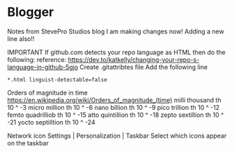 # Blogger
Notes from StevePro Studios blog
I am making changes now!
Adding a new line also!!

IMPORTANT
If github.com detects your repo language as HTML then do the following:
reference: https://dev.to/katkelly/changing-your-repo-s-language-in-github-5gjo
Create .gitattribtes file
Add the following line
```
*.html linguist-detectable=false
```

Orders of magnitude in time
https://en.wikipedia.org/wiki/Orders_of_magnitude_(time)
milli	thousand 	th		10 ^ -3
micro	million		th		10 ^ -6
nano	billion		th		10 ^ -9
pico	trillion	th		10 ^ -12
femto	quadrilliob	th		10 ^ -15
atto	quintillion	th		10 ^ -18
zepto	sextillion	th		10 ^ -21
yocto	septilltion	th		10 ^ -24



Network icon
Settings | Personalization | Taskbar
Select which icons appear on the taskbar